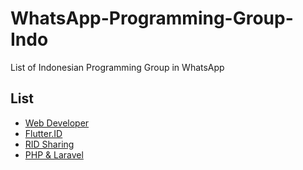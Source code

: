 # WhatsApp-Programming-Group-Indo
List of Indonesian Programming Group in WhatsApp

## List

* [Web Developer](https://chat.whatsapp.com/IOcZd4h07OT6RqolELmmJB)
* [Flutter.ID](https://chat.whatsapp.com/JbinaAQI96xG3MBLCipeeI)
* [RID Sharing](https://chat.whatsapp.com/GkWYBBLtdd13FfHMFHL6W9)
* [PHP & Laravel](https://chat.whatsapp.com/L39lWKKjFwTAwQKAalsrQU)
